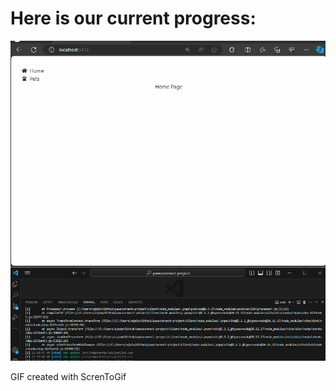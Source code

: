 # Here is our current progress:
<img src='./client/src/assets/CurrentProjectSample.gif' title='Video Walkthrough'  alt='Video Walkthrough' />

GIF created with ScrenToGif
